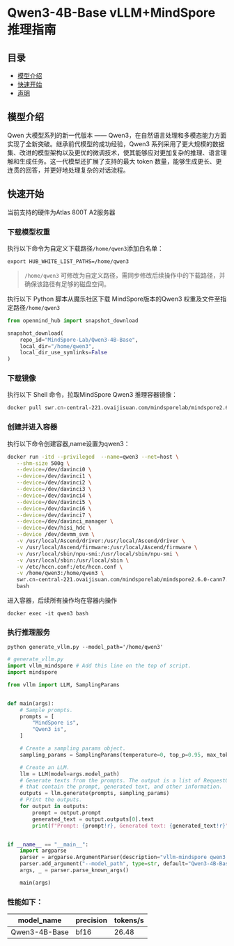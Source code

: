 # Qwen3-4B-Base vLLM+MindSpore 推理指南

<p align="left">
</p>

## 目录

- [模型介绍](#模型介绍)
- [快速开始](#快速开始)
- [声明](#声明)

## 模型介绍

Qwen 大模型系列的新一代版本 —— Qwen3，在自然语言处理和多模态能力方面实现了全新突破。继承前代模型的成功经验，Qwen3 系列采用了更大规模的数据集、改进的模型架构以及更优的微调技术，使其能够应对更加复杂的推理、语言理解和生成任务。这一代模型还扩展了支持的最大 token 数量，能够生成更长、更连贯的回答，并更好地处理复杂的对话流程。

## 快速开始

当前支持的硬件为Atlas 800T A2服务器

### 下载模型权重
执行以下命令为自定义下载路径`/home/qwen3`添加白名单：

```shell
export HUB_WHITE_LIST_PATHS=/home/qwen3
```

> `/home/qwen3` 可修改为自定义路径，需同步修改后续操作中的下载路径，并确保该路径有足够的磁盘空间。

执行以下 Python 脚本从魔乐社区下载 MindSpore版本的Qwen3 权重及文件至指定路径`/home/qwen3`

```python
from openmind_hub import snapshot_download

snapshot_download(
    repo_id="MindSpore-Lab/Qwen3-4B-Base",
    local_dir="/home/qwen3",
    local_dir_use_symlinks=False
)
```

### 下载镜像

执行以下 Shell 命令，拉取MindSpore Qwen3 推理容器镜像：

```sh
docker pull swr.cn-central-221.ovaijisuan.com/mindsporelab/mindspore2.6.0-cann7.6.0.1-python3.11-openeuler22.03:v1
```

### 创建并进入容器

执行以下命令创建容器,name设置为qwen3：

```sh
docker run -itd --privileged  --name=qwen3 --net=host \
   --shm-size 500g \
   --device=/dev/davinci0 \
   --device=/dev/davinci1 \
   --device=/dev/davinci2 \
   --device=/dev/davinci3 \
   --device=/dev/davinci4 \
   --device=/dev/davinci5 \
   --device=/dev/davinci6 \
   --device=/dev/davinci7 \
   --device=/dev/davinci_manager \
   --device=/dev/hisi_hdc \
   --device /dev/devmm_svm \
   -v /usr/local/Ascend/driver:/usr/local/Ascend/driver \
   -v /usr/local/Ascend/firmware:/usr/local/Ascend/firmware \
   -v /usr/local/sbin/npu-smi:/usr/local/sbin/npu-smi \
   -v /usr/local/sbin:/usr/local/sbin \
   -v /etc/hccn.conf:/etc/hccn.conf \
   -v /home/qwen3:/home/qwen3 \
   swr.cn-central-221.ovaijisuan.com/mindsporelab/mindspore2.6.0-cann7.6.0.1-python3.11-openeuler22.03:v1 \
   bash
```

进入容器，后续所有操作均在容器内操作

```
docker exec -it qwen3 bash
```

### 执行推理服务

```shell
python generate_vllm.py --model_path='/home/qwen3'
```

```python
# generate_vllm.py
import vllm_mindspore # Add this line on the top of script.
import mindspore

from vllm import LLM, SamplingParams


def main(args):
    # Sample prompts.
    prompts = [
        "MindSpore is",
        "Qwen3 is",
    ]

    # Create a sampling params object.
    sampling_params = SamplingParams(temperature=0, top_p=0.95, max_tokens=args.max_tokens)

    # Create an LLM.
    llm = LLM(model=args.model_path)
    # Generate texts from the prompts. The output is a list of RequestOutput objects
    # that contain the prompt, generated text, and other information.
    outputs = llm.generate(prompts, sampling_params)
    # Print the outputs.
    for output in outputs:
        prompt = output.prompt
        generated_text = output.outputs[0].text
        print(f"Prompt: {prompt!r}, Generated text: {generated_text!r}")


if __name__ == "__main__":
    import argparse
    parser = argparse.ArgumentParser(description="vllm-mindspore qwen3 demo")
    parser.add_argument("--model_path", type=str, default="Qwen3-4B-Base")
    args, _ = parser.parse_known_args()

    main(args)
```

### 性能如下：

| model_name        |precision | tokens/s |
|-------------------|   ---    |----------|
| Qwen3-4B-Base     |  bf16    | 26.48    |
